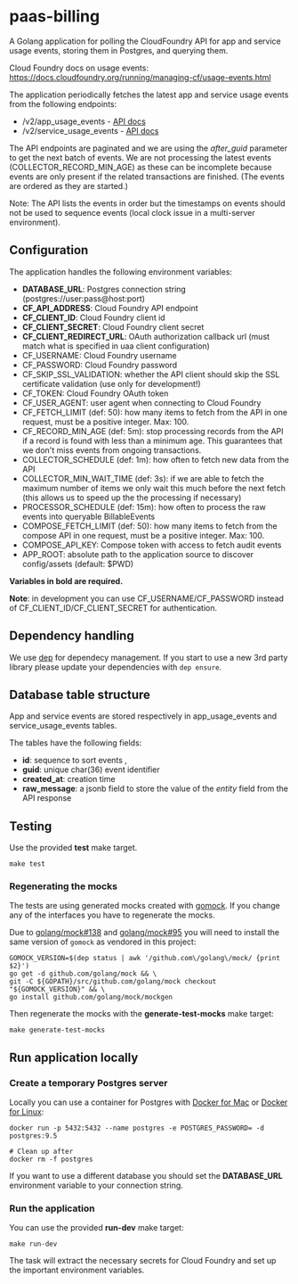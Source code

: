 # paas-billing

A Golang application for polling the CloudFoundry API for app and service usage events, storing them in Postgres, and querying them.

Cloud Foundry docs on usage events: https://docs.cloudfoundry.org/running/managing-cf/usage-events.html

The application periodically fetches the latest app and service usage events from the following endpoints:
 * /v2/app_usage_events - [API docs](http://apidocs.cloudfoundry.org/272/app_usage_events/list_all_app_usage_events.html)
 * /v2/service_usage_events - [API docs](https://apidocs.cloudfoundry.org/272/service_usage_events/list_service_usage_events.html)

The API endpoints are paginated and we are using the *after_guid* parameter to get the next batch of events. We are not processing the latest events (COLLECTOR_RECORD_MIN_AGE) as these can be incomplete because events are only present if the related transactions are finished. (The events are ordered as they are started.)

Note: The API lists the events in order but the timestamps on events should not be used to sequence events (local clock issue in a multi-server environment).

## Configuration

The application handles the following environment variables:

 * **DATABASE_URL**: Postgres connection string (postgres://user:pass@host:port)
 * **CF_API_ADDRESS**: Cloud Foundry API endpoint
 * **CF_CLIENT_ID**: Cloud Foundry client id
 * **CF_CLIENT_SECRET**: Cloud Foundry client secret
 * **CF_CLIENT_REDIRECT_URL**: OAuth authorization callback url (must match what is specified in uaa client configuration)
 * CF_USERNAME: Cloud Foundry username
 * CF_PASSWORD: Cloud Foundry password
 * CF_SKIP_SSL_VALIDATION: whether the API client should skip the SSL certificate validation (use only for development!)
 * CF_TOKEN: Cloud Foundry OAuth token
 * CF_USER_AGENT: user agent when connecting to Cloud Foundry
 * CF_FETCH_LIMIT (def: 50): how many items to fetch from the API in one request, must be a positive integer. Max: 100.
 * CF_RECORD_MIN_AGE (def: 5m): stop processing records from the API if a record is found with less than a minimum age. This guarantees that we don't miss events from ongoing transactions.
 * COLLECTOR_SCHEDULE (def: 1m): how often to fetch new data from the API
 * COLLECTOR_MIN_WAIT_TIME (def: 3s): if we are able to fetch the maximum number of items we only wait this much before the next fetch (this allows us to speed up the the processing if necessary)
 * PROCESSOR_SCHEDULE (def: 15m): how often to process the raw events into queryable BillableEvents
 * COMPOSE_FETCH_LIMIT (def: 50): how many items to fetch from the compose API in one request, must be a positive integer. Max: 100.
 * COMPOSE_API_KEY: Compose token with access to fetch audit events
 * APP_ROOT: absolute path to the application source to discover config/assets (default: $PWD)

**Variables in bold are required.**

**Note**: in development you can use CF_USERNAME/CF_PASSWORD instead of CF_CLIENT_ID/CF_CLIENT_SECRET for authentication.

## Dependency handling

We use [dep](https://github.com/golang/dep) for dependecy management. If you start to use a new 3rd party library please update your dependencies with ```dep ensure```.

## Database table structure

App and service events are stored respectively in app_usage_events and service_usage_events tables.

The tables have the following fields:
 * **id**: sequence to sort events ,
 * **guid**: unique char(36) event identifier
 * **created_at**: creation time
 * **raw_message**: a jsonb field to store the value of the *entity* field from the API response

## Testing

Use the provided **test** make target.

```
make test
```

### Regenerating the mocks

The tests are using generated mocks created with [gomock](https://github.com/golang/mock). If you change any of the interfaces you have to regenerate the mocks.

Due to [golang/mock#138](https://github.com/golang/mock/issues/138) and [golang/mock#95](https://github.com/golang/mock/issues/95) you will need to install the same version of `gomock` as vendored in this project:

    GOMOCK_VERSION=$(dep status | awk '/github.com\/golang\/mock/ {print $2}')
    go get -d github.com/golang/mock && \
    git -C ${GOPATH}/src/github.com/golang/mock checkout "${GOMOCK_VERSION}" && \
    go install github.com/golang/mock/mockgen

Then regenerate the mocks with the **generate-test-mocks** make target:

    make generate-test-mocks

## Run application locally

### Create a temporary Postgres server

Locally you can use a container for Postgres with [Docker for Mac](https://docs.docker.com/docker-for-mac/) or [Docker for Linux](https://docs.docker.com/engine/installation/linux/ubuntu/):

```
docker run -p 5432:5432 --name postgres -e POSTGRES_PASSWORD= -d postgres:9.5

# Clean up after
docker rm -f postgres
```

If you want to use a different database you should set the **DATABASE_URL** environment variable to your connection string.

### Run the application

You can use the provided **run-dev** make target:

```
make run-dev
```

The task will extract the necessary secrets for Cloud Foundry and set up the important environment variables.
